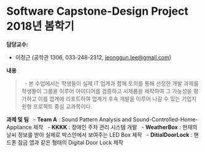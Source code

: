 # Software Capstone-Design Project 2018년 봄학기

**담당교수:**
   - 이정근 (공학관 1306, 033-248-2312, jeonggun.lee@gmail.com)

**내용**
>   - 본 수업에서는 학생들이 실제 IT 업계과  함께 토의를 통해 선정한 개발 과제를 학생들이 그룹을 이루어 아이디어를 검증하고 시제품을 제작하여 그 가능성을 평가하고 이를 업계에 리포트하여 업계가 후속 개발을 이루어 나갈 수 있는 기업지원형 프로젝트 중심 교과목이다.

**과제 및 팀**
   - **Team A** : Sound Pattern Analysis and Sound-Controlled-Home-Appliance 제작
   - **KKKK** : 장애인 주차 관리 시스템 개발
   - **WeatherBox** : 현재의 날씨 정보를 받아 실제로 박스안에서 보여주는 LED Box 제작
   - **DitialDoorLock** : 핸드폰 잠금 앱과 같은 형태의 Digital Door Lock 제작
   
     
   
